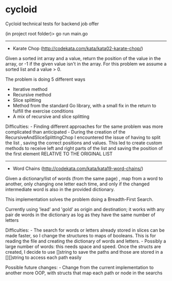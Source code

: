 # cycloid
Cycloid technical tests for backend job offer

(in project root folder)> go run main.go

-----------------------------------------------

* Karate Chop (http://codekata.com/kata/kata02-karate-chop/)

Given a sorted int array and a value, return the position of the value in the array, or -1 if the given value isn't in the array. For this problem we assume a sorted list and a value > 0.

The problem is doing 5 different ways
- Iterative method
- Recursive method
- Slice splitting
- Method from the standard Go library, with a small fix in the return to fulfill the exercise conditions
- A mix of recursive and slice splitting

Difficulties:
	- Finding different approaches for the same problem was more complicated than anticipated
	- During the creation of the RecursiveAndSliceSplittingChop I encountered the issue of having to split the list , saving the correct positions and values. This led to create custom methods to receive left and right parts of the list and saving the position of the first element RELATIVE TO THE ORIGINAL LIST

-----------------------------------------------


* Word Chains (http://codekata.com/kata/kata19-word-chains/)

Given a dictionary/list of words (from the same page) , map from a word to another, only changing one letter each time, and only if the changed intermediate word is also in the provided dictionary. 

This implementation solves the problem doing a Breadth-First Search.

Currently using 'lead' and 'gold' as origin and destination; it works with any pair de words in the dictionary as log as they have the same number of letters

Difficulties: 
	- The search for words or letters already stored in slices can be made faster, so I change the structures to maps of booleans. This is for reading the file and creating the dictionary of words and letters.
	- Possibly a large number of words: this needs space and speed. Once the structs are created, I decide to use []string to save the paths and those are stored in a   [][]string to access each path easily

Possible future changes:
	- Change from the current implementation to another more OOP, with structs that map each path or node in the searchs